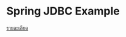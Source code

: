 # Spring JDBC Example

[รายละเอียด](https://docs.google.com/document/d/1PabeKDdhVPwP4e8VkUlBT_b-q9wZE5iEqVB6RGlkhMI/edit?usp=sharing)


